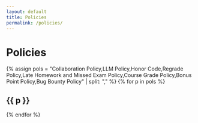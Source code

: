 ```yaml
---
layout: default
title: Policies
permalink: /policies/
---
```


# Policies

{% assign pols = "Collaboration Policy,LLM Policy,Honor Code,Regrade Policy,Late Homework and Missed Exam Policy,Course Grade Policy,Bonus Point Policy,Bug Bounty Policy" | split: "," %}
{% for p in pols %}
<div class="panel policy-panel">
  <h2>{{ p }}</h2>
  <!-- Policy text here -->
</div>
{% endfor %}
